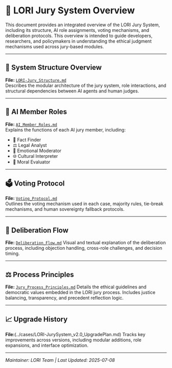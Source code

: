 # 🧭 LORI Jury System Overview

This document provides an integrated overview of the LORI Jury System, including its structure, AI role assignments, voting mechanisms, and deliberation protocols. This overview is intended to guide developers, researchers, and policymakers in understanding the ethical judgment mechanisms used across jury-based modules.

---

## 📘 System Structure Overview
**File:** [`LORI-Jury_Structure.md`](../LORI-Jury-Structure.md)    
Describes the modular architecture of the jury system, role interactions, and structural dependencies between AI agents and human judges.

---

## 🧠 AI Member Roles
**File:** [`AI_Member_Roles.md`](../../LORI-Jury-System/AI_Member_Roles.md)   
Explains the functions of each AI jury member, including:
- 🧾 Fact Finder
- ⚖️ Legal Analyst
- 💬 Emotional Moderator
- 🌐 Cultural Interpreter
- 🧭 Moral Evaluator

---

## 🗳️ Voting Protocol
**File:** [`Voting_Protocol.md`](../../LORI-Jury-System/Voting_Protocol.md)  
Outlines the voting mechanism used in each case, majority rules, tie-break mechanisms, and human sovereignty fallback protocols.

---

## 🧩 Deliberation Flow
**File:** [`Deliberation_Flow.md`](../../LORI-Jury-System/Deliberation_Flow.md)
Visual and textual explanation of the deliberation process, including objection handling, cross-role challenges, and decision timing.

---

## ⚖️ Process Principles
**File:** [`Jury_Process_Principles.md`](../../LORI-Jury-System/Jury_Process_Principles.md) 
Details the ethical guidelines and democratic values embedded in the LORI jury process. Includes justice balancing, transparency, and precedent reflection logic.

---

## 📈 Upgrade History
**File:**(../cases/LORI-JurySystem_v2.0_UpgradePlan.md)
Tracks key improvements across versions, including modular additions, role expansions, and interface optimization.

---

*Maintainer: LORI Team | Last Updated: 2025-07-08*

